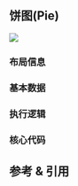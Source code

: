 ## 饼图(Pie)

![](https:/img.sz-p.cn/d3Layout-pie.png)

### 布局信息
### 基本数据
### 执行逻辑
### 核心代码

## 参考 & 引用
